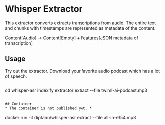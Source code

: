 # Whisper Extractor

This extractor converts extracts transcriptions from audio. The entire text and
chunks with timestamps are represented as metadata of the content.

Content[Audio] -> Content[Empty] + Features[JSON metadata of transcription]

## Usage
Try out the extractor. Download your favorite audio podcast which has a lot of speech. 
```
```
cd whisper-asr
indexify extractor extract --file twiml-ai-podcast.mp3
```

## Container
* The container is not published yet. *
```
docker run  -it diptanu/whisper-asr extract --file all-in-e154.mp3
```
